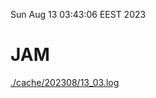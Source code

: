 Sun Aug 13 03:43:06 EEST 2023
# JAM
<a href='./cache/202308/13_03.log'>./cache/202308/13_03.log</a>
